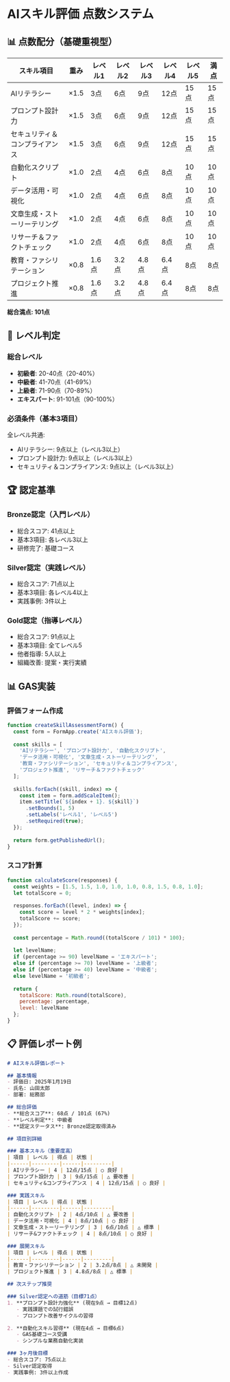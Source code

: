 # AIスキル評価 点数システム

## 📊 点数配分（基礎重視型）

| スキル項目 | 重み | レベル1 | レベル2 | レベル3 | レベル4 | レベル5 | 満点 |
|------------|------|---------|---------|---------|---------|---------|------|
| AIリテラシー | ×1.5 | 3点 | 6点 | 9点 | 12点 | 15点 | 15点 |
| プロンプト設計力 | ×1.5 | 3点 | 6点 | 9点 | 12点 | 15点 | 15点 |
| セキュリティ＆コンプライアンス | ×1.5 | 3点 | 6点 | 9点 | 12点 | 15点 | 15点 |
| 自動化スクリプト | ×1.0 | 2点 | 4点 | 6点 | 8点 | 10点 | 10点 |
| データ活用・可視化 | ×1.0 | 2点 | 4点 | 6点 | 8点 | 10点 | 10点 |
| 文章生成・ストーリーテリング | ×1.0 | 2点 | 4点 | 6点 | 8点 | 10点 | 10点 |
| リサーチ＆ファクトチェック | ×1.0 | 2点 | 4点 | 6点 | 8点 | 10点 | 10点 |
| 教育・ファシリテーション | ×0.8 | 1.6点 | 3.2点 | 4.8点 | 6.4点 | 8点 | 8点 |
| プロジェクト推進 | ×0.8 | 1.6点 | 3.2点 | 4.8点 | 6.4点 | 8点 | 8点 |

**総合満点: 101点**

## 🎯 レベル判定

### 総合レベル
- **初級者**: 20-40点（20-40%）
- **中級者**: 41-70点（41-69%）
- **上級者**: 71-90点（70-89%）
- **エキスパート**: 91-101点（90-100%）

### 必須条件（基本3項目）
全レベル共通:
- AIリテラシー: 9点以上（レベル3以上）
- プロンプト設計力: 9点以上（レベル3以上）
- セキュリティ＆コンプライアンス: 9点以上（レベル3以上）

## 🏆 認定基準

### Bronze認定（入門レベル）
- 総合スコア: 41点以上
- 基本3項目: 各レベル3以上
- 研修完了: 基礎コース

### Silver認定（実践レベル）
- 総合スコア: 71点以上
- 基本3項目: 各レベル4以上
- 実践事例: 3件以上

### Gold認定（指導レベル）
- 総合スコア: 91点以上
- 基本3項目: 全てレベル5
- 他者指導: 5人以上
- 組織改善: 提案・実行実績

## 📊 GAS実装

### 評価フォーム作成
```javascript
function createSkillAssessmentForm() {
  const form = FormApp.create('AIスキル評価');
  
  const skills = [
    'AIリテラシー', 'プロンプト設計力', '自動化スクリプト',
    'データ活用・可視化', '文章生成・ストーリーテリング',
    '教育・ファシリテーション', 'セキュリティ＆コンプライアンス',
    'プロジェクト推進', 'リサーチ＆ファクトチェック'
  ];
  
  skills.forEach((skill, index) => {
    const item = form.addScaleItem();
    item.setTitle(`${index + 1}. ${skill}`)
      .setBounds(1, 5)
      .setLabels('レベル1', 'レベル5')
      .setRequired(true);
  });
  
  return form.getPublishedUrl();
}
```

### スコア計算
```javascript
function calculateScore(responses) {
  const weights = [1.5, 1.5, 1.0, 1.0, 1.0, 0.8, 1.5, 0.8, 1.0];
  let totalScore = 0;
  
  responses.forEach((level, index) => {
    const score = level * 2 * weights[index];
    totalScore += score;
  });
  
  const percentage = Math.round((totalScore / 101) * 100);
  
  let levelName;
  if (percentage >= 90) levelName = 'エキスパート';
  else if (percentage >= 70) levelName = '上級者';
  else if (percentage >= 40) levelName = '中級者';
  else levelName = '初級者';
  
  return {
    totalScore: Math.round(totalScore),
    percentage: percentage,
    level: levelName
  };
}
```

## 📋 評価レポート例

```markdown
# AIスキル評価レポート

## 基本情報
- 評価日: 2025年1月19日
- 氏名: 山田太郎
- 部署: 総務部

## 総合評価
- **総合スコア**: 68点 / 101点 (67%)
- **レベル判定**: 中級者
- **認定ステータス**: Bronze認定取得済み

## 項目別詳細

### 基本スキル（重要度高）
| 項目 | レベル | 得点 | 状態 |
|------|---------|------|---------|
| AIリテラシー | 4 | 12点/15点 | ○ 良好 |
| プロンプト設計力 | 3 | 9点/15点 | △ 要改善 |
| セキュリティ&コンプライアンス | 4 | 12点/15点 | ○ 良好 |

### 実践スキル
| 項目 | レベル | 得点 | 状態 |
|------|---------|------|---------|
| 自動化スクリプト | 2 | 4点/10点 | △ 要改善 |
| データ活用・可視化 | 4 | 8点/10点 | ○ 良好 |
| 文章生成・ストーリーテリング | 3 | 6点/10点 | △ 標準 |
| リサーチ&ファクトチェック | 4 | 8点/10点 | ○ 良好 |

### 展開スキル
| 項目 | レベル | 得点 | 状態 |
|------|---------|------|---------|
| 教育・ファシリテーション | 2 | 3.2点/8点 | △ 未開発 |
| プロジェクト推進 | 3 | 4.8点/8点 | △ 標準 |

## 次ステップ推奨

### Silver認定への道筋（目標71点）
1. **プロンプト設計力強化** (現在9点 → 目標12点)
   - 実践課題での試行錯誤
   - プロンプト改善サイクルの習得

2. **自動化スキル習得** (現在4点 → 目標6点)
   - GAS基礎コース受講
   - シンプルな業務自動化実装

### 3ヶ月後目標
- 総合スコア: 75点以上
- Silver認定取得
- 実践事例: 3件以上作成
```